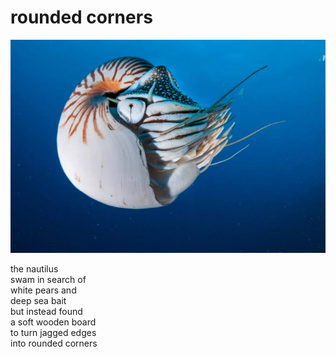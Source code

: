 # rounded corners
![rounded corners](images/rounded%20corners.jpeg)

the nautilus<br/>
swam in search of<br/>
white pears and<br/>
deep sea bait<br/>
but instead found<br/>
a soft wooden board<br/>
to turn jagged edges<br/>
into rounded corners
